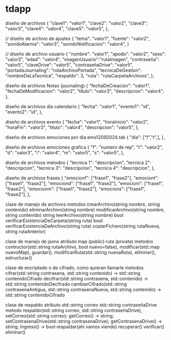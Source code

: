 # tdapp

diseño de archivos
{
      "clave1": "valor1",
      "clave2": "valor2",
      "clave3": "valor3",
      "clave4": "valor4",
      "clave5": "valor5", 
},


// diseño de archivo de ajustes
{
      "tema": "valor1",
      "fuente": "valor2",
      "sonidoAlarma": "valor3",
      "sonidoNotificacion": "valor4",
}

// diseño de archivo usuario
{
      "nombre": "valor1",
      "apodo": "valor2",
      "sexo": "valor3",
      "edad": "valor4",
      "imagenUsuario":"rutaImagen",
      "contraseña": "valor5",
      "claveDrive": "valor5",
      "contraseñaDrive": "valor5",
      "portadaJournaling": "rutaArchivoPortada",
      "tecnicaDeGestion": "nombreDeLaTecnica",
      "respaldo": 3,
      "ruta": "rutaCarpetaArchivos",
},



diseño de archivos Notas (journaling)
{
      "fechaDeCreacion": "valor1",
      "fechaDeModificacion": "valor2",
      "titulo": "valor3",
      "descripcion": "valor4",
},

diseño de archivos dia calendario
{
      "fecha": "valor1",
      "evento1": "id",
      "evento2": "id",
},

diseño de archivos evento
{
      "fecha": "valor1",
      "horaInicio": "valor2",
      "horaFin": "valor3",
      "titulo": "valor4",
      "descripcion": "valor5", 
},


diseño de archivos emociones por dia emo12092024.tak
{
      "dia": ["f","t",],
},

diseño de archivos emociones grafica
{
      "f": "numero de rep",
      "t": "valor2",
      "d": "valor3",
      "i": "valor4",
      "m": "valor5",
      "s": "valor5",
},

diseño de archivos metodos
{
      "tecnica 1": "descripcion",
      "tecnica 2": "descripcion",
      "tecnica 3": "descripcion",
      "tecnica 4": "descripcion",
},

diseño de archivos frases
{
      "emocionf": ["frase1", "frase2"],
      "emociont": ["frase1", "frase2"],
      "emociond": ["frase1", "frase2"],
      "emocioni": ["frase1", "frase2"],
      "emocionm": ["frase1", "frase2"],
      "emocions": ["frase1", "frase2"],
},

clase de manejo de archivos
      metodos
      crearArchivo(string nombre, string contenido)
      eliminarArchivo(string nombre)
      modificarArchivo(string nombre, string contenido)
      string leerArchivo(string nombre)
      bool verificarExistenciaDeCarpeta(string ruta)
      bool verificarExistenciaDeArchivo(string ruta)
      copiarFichero(string rutaNueva, string rutaAnterior)
    
clase de manejo de jsons
      atributo
            map (public)
            ruta (private)
      metodos
            contructor(std::string rutaArchivo, bool nuevo=false),
            modificar(std::map nuevoMap),
            guardar(),
            modificarRuta(std::string nuevaRuta),
            eliminar(),
            estructurar()

clase de encriptado o de cifrado, como quieran llamarle
      metodos
            cifrar(std::string contrasena, std::string contenido) -> std::string contenidoCifrado
            decifrar(std::string contrasena, std::contenido) -> std::string contenidoDecifrado
            cambiarCifrado(std::string contrasenaAntigua, std::string contrasenaNueva, std::string contenido) -> std::string contenidoCifrado 

clase de respaldo
      atributo
            std::string correo
            std::string contraseñaDrive
      metodo
            respaldo(std::string correo, std::string contraseñaDrive),
            setCorreo(std::string correo);
            getCorreo() -> string;
            setContrasenaDrive(std::string contrasenaDrive);
            getContrasenaDrive() -> string;
            Ingreso() -> bool
            respaldar(ahi vamos viendo)
            recuperar()
            verificar()
            eliminar()


